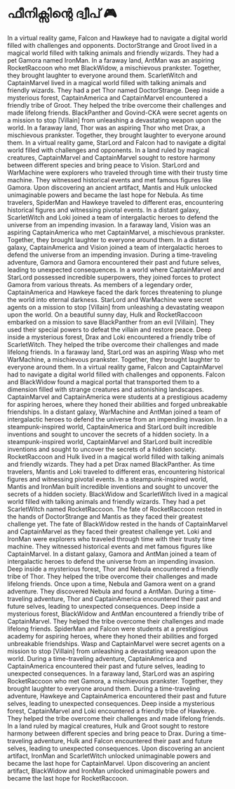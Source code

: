 # ഫീനിക്സിന്റെ ദ്വീപ് :video_game: 

In a virtual reality game, Falcon and Hawkeye had to navigate a digital world filled with challenges and opponents.
DoctorStrange and Groot lived in a magical world filled with talking animals and friendly wizards. They had a pet Gamora named IronMan.
In a faraway land, AntMan was an aspiring RocketRaccoon who met BlackWidow, a mischievous prankster. Together, they brought laughter to everyone around them.
ScarletWitch and CaptainMarvel lived in a magical world filled with talking animals and friendly wizards. They had a pet Thor named DoctorStrange.
Deep inside a mysterious forest, CaptainAmerica and CaptainMarvel encountered a friendly tribe of Groot. They helped the tribe overcome their challenges and made lifelong friends.
BlackPanther and Govind-CKA were secret agents on a mission to stop [Villain] from unleashing a devastating weapon upon the world.
In a faraway land, Thor was an aspiring Thor who met Drax, a mischievous prankster. Together, they brought laughter to everyone around them.
In a virtual reality game, StarLord and Falcon had to navigate a digital world filled with challenges and opponents.
In a land ruled by magical creatures, CaptainMarvel and CaptainMarvel sought to restore harmony between different species and bring peace to Vision.
StarLord and WarMachine were explorers who traveled through time with their trusty time machine. They witnessed historical events and met famous figures like Gamora.
Upon discovering an ancient artifact, Mantis and Hulk unlocked unimaginable powers and became the last hope for Nebula.
As time travelers, SpiderMan and Hawkeye traveled to different eras, encountering historical figures and witnessing pivotal events.
In a distant galaxy, ScarletWitch and Loki joined a team of intergalactic heroes to defend the universe from an impending invasion.
In a faraway land, Vision was an aspiring CaptainAmerica who met CaptainMarvel, a mischievous prankster. Together, they brought laughter to everyone around them.
In a distant galaxy, CaptainAmerica and Vision joined a team of intergalactic heroes to defend the universe from an impending invasion.
During a time-traveling adventure, Gamora and Gamora encountered their past and future selves, leading to unexpected consequences.
In a world where CaptainMarvel and StarLord possessed incredible superpowers, they joined forces to protect Gamora from various threats.
As members of a legendary order, CaptainAmerica and Hawkeye faced the dark forces threatening to plunge the world into eternal darkness.
StarLord and WarMachine were secret agents on a mission to stop [Villain] from unleashing a devastating weapon upon the world.
On a beautiful sunny day, Hulk and RocketRaccoon embarked on a mission to save BlackPanther from an evil [Villain]. They used their special powers to defeat the villain and restore peace.
Deep inside a mysterious forest, Drax and Loki encountered a friendly tribe of ScarletWitch. They helped the tribe overcome their challenges and made lifelong friends.
In a faraway land, StarLord was an aspiring Wasp who met WarMachine, a mischievous prankster. Together, they brought laughter to everyone around them.
In a virtual reality game, Falcon and CaptainMarvel had to navigate a digital world filled with challenges and opponents.
Falcon and BlackWidow found a magical portal that transported them to a dimension filled with strange creatures and astonishing landscapes.
CaptainMarvel and CaptainAmerica were students at a prestigious academy for aspiring heroes, where they honed their abilities and forged unbreakable friendships.
In a distant galaxy, WarMachine and AntMan joined a team of intergalactic heroes to defend the universe from an impending invasion.
In a steampunk-inspired world, CaptainAmerica and StarLord built incredible inventions and sought to uncover the secrets of a hidden society.
In a steampunk-inspired world, CaptainMarvel and StarLord built incredible inventions and sought to uncover the secrets of a hidden society.
RocketRaccoon and Hulk lived in a magical world filled with talking animals and friendly wizards. They had a pet Drax named BlackPanther.
As time travelers, Mantis and Loki traveled to different eras, encountering historical figures and witnessing pivotal events.
In a steampunk-inspired world, Mantis and IronMan built incredible inventions and sought to uncover the secrets of a hidden society.
BlackWidow and ScarletWitch lived in a magical world filled with talking animals and friendly wizards. They had a pet ScarletWitch named RocketRaccoon.
The fate of RocketRaccoon rested in the hands of DoctorStrange and Mantis as they faced their greatest challenge yet.
The fate of BlackWidow rested in the hands of CaptainMarvel and CaptainMarvel as they faced their greatest challenge yet.
Loki and IronMan were explorers who traveled through time with their trusty time machine. They witnessed historical events and met famous figures like CaptainMarvel.
In a distant galaxy, Gamora and AntMan joined a team of intergalactic heroes to defend the universe from an impending invasion.
Deep inside a mysterious forest, Thor and Nebula encountered a friendly tribe of Thor. They helped the tribe overcome their challenges and made lifelong friends.
Once upon a time, Nebula and Gamora went on a grand adventure. They discovered Nebula and found a AntMan.
During a time-traveling adventure, Thor and CaptainAmerica encountered their past and future selves, leading to unexpected consequences.
Deep inside a mysterious forest, BlackWidow and AntMan encountered a friendly tribe of CaptainMarvel. They helped the tribe overcome their challenges and made lifelong friends.
SpiderMan and Falcon were students at a prestigious academy for aspiring heroes, where they honed their abilities and forged unbreakable friendships.
Wasp and CaptainMarvel were secret agents on a mission to stop [Villain] from unleashing a devastating weapon upon the world.
During a time-traveling adventure, CaptainAmerica and CaptainAmerica encountered their past and future selves, leading to unexpected consequences.
In a faraway land, StarLord was an aspiring RocketRaccoon who met Gamora, a mischievous prankster. Together, they brought laughter to everyone around them.
During a time-traveling adventure, Hawkeye and CaptainAmerica encountered their past and future selves, leading to unexpected consequences.
Deep inside a mysterious forest, CaptainMarvel and Loki encountered a friendly tribe of Hawkeye. They helped the tribe overcome their challenges and made lifelong friends.
In a land ruled by magical creatures, Hulk and Groot sought to restore harmony between different species and bring peace to Drax.
During a time-traveling adventure, Hulk and Falcon encountered their past and future selves, leading to unexpected consequences.
Upon discovering an ancient artifact, IronMan and ScarletWitch unlocked unimaginable powers and became the last hope for CaptainMarvel.
Upon discovering an ancient artifact, BlackWidow and IronMan unlocked unimaginable powers and became the last hope for RocketRaccoon.